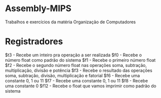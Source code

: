 # Assembly-MIPS
Trabalhos e exercícios da matéria Organização de Computadores

# Registradores
$t3 - Recebe um inteiro pra operação a ser realizada
$f0 - Recebe o número float como padrão do sistema
$f1 - Recebe o primeiro número float
$f2 - Recebe o segundo número float nas operações soma, subtração, multiplicação, divisão e potência
$f3 - Recebe o resultado das operações soma, subtração, divisão, multiplicação e fatorial
$f6 - Recebe uma constante 0, 1 ou 11
$f7 - Recebe uma constante 0, 1 ou 11
$f8 - Recebe uma constante 0
$f12 - Recebe o float que vamos imprimir como padrão do sistema